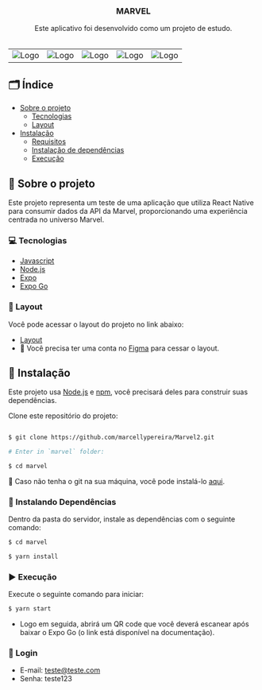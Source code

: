 
  <h3 align="center">MARVEL</h3>
  <p align="center">
    Este aplicativo foi desenvolvido como um projeto de estudo.
    <br />
    <br />
  </p>
</p>

<div align="center">
  <table>
    <tr>
      <td><img src="https://github.com/marcellypereira/Marvel2/assets/116754560/d9f4921f-0bfd-4647-9443-6b2d2c79cc6c" alt="Logo" /></td>
      <td><img src="https://github.com/marcellypereira/Marvel2/assets/116754560/a5853926-0bf5-49eb-ae31-e2a29666b9b1" alt="Logo" /></td>
       <td><img src="https://github.com/marcellypereira/Marvel2/assets/116754560/c658546d-f5d6-450b-8fbf-3a54118c3843" alt="Logo" /></td>
      <td><img src="https://github.com/marcellypereira/Marvel2/assets/116754560/b885ed6c-c7b8-4614-b2af-f3dea5e03207" alt="Logo" /></td>
      <td><img src="https://github.com/marcellypereira/Marvel2/assets/116754560/75ab2ccd-460c-4869-97bb-d38af1f2a87e" alt="Logo" /></td>
     
 </tr>
  </table>
</div>


<!-- TABLE OF CONTENTS -->
## 🗂 Índice

* [Sobre o projeto](#book-sobre-o-projeto)
  * [Tecnologias](#computer-tecnologias)
  * [Layout](#art-layout)
* [Instalação](#bricks-instalação)
  * [Requisitos](#construction-requisitos)
  * [Instalação de dependências](#construction-instalando-dependencias)
  * [Execução](#arrow_forward-running)

## :book: Sobre o projeto


Este projeto representa um teste de uma aplicação que utiliza React Native para consumir dados da API da Marvel, proporcionando uma experiência centrada no universo Marvel.

### :computer: Tecnologias

* [Javascript](https://www.javascript.com/)
* [Node.js](https://nodejs.org/en/)
* [Expo](https://docs.expo.dev/get-started/installation/)
* [Expo Go](https://expo.dev/client)

### :art: Layout

Você pode acessar o layout do projeto no link abaixo:

* [Layout](https://www.figma.com/file/U05pXQdE3iHtKMN1QLQyl8/Teste-de-Desenvolvimento-Pontua-Mobile-(Copy)?type=design&node-id=2773-301&mode=design&t=QvWWwF8fqtmH4Q3y-0)
* 🚨 Você precisa ter uma conta no [Figma](https://www.figma.com) para cessar o layout.

## :bricks: Instalação

Este projeto usa [Node.js](https://nodejs.org/en/) e [npm](https://www.npmjs.com/), você precisará deles para construir suas dependências.


Clone este repositório do projeto:
```bash

$ git clone https://github.com/marcellypereira/Marvel2.git

# Enter in `marvel` folder:

$ cd marvel
```

🚨 Caso não tenha o git na sua máquina, você pode instalá-lo [aqui](https://git-scm.com/downloads).

### :construction: Instalando Dependências

Dentro da pasta do servidor, instale as dependências com o seguinte comando:

```bash
$ cd marvel

$ yarn install
```


### :arrow_forward: Execução

Execute o seguinte comando para iniciar:

```bash
$ yarn start
```

* Logo em seguida, abrirá um QR code que você deverá escanear após baixar o Expo Go (o link está disponível na documentação).

### 🚨 Login 
- E-mail: teste@teste.com
- Senha: teste123



